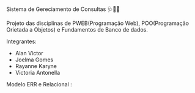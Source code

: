 Sistema de Gereciamento de Consultas 🩺🧑‍⚕️

Projeto das disciplinas de PWEB(Programação Web), POO(Programação Orietada a Objetos) e Fundamentos de Banco de dados.

Integrantes:
- Alan Victor
- Joelma Gomes
- Rayanne Karyne
- Victoria Antonella


Modelo ERR e Relacional :

